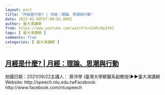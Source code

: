 ```yaml
---
layout: post
title: "月經是什麼? | 月經：理論、思潮與行動"
date: 2022-02-09T07:00:02.000Z
author: 臺大演講網
from: https://www.youtube.com/watch?v=1Sdhs8pIVKI
tags: [ 臺大演講網 ]
comments: True
categories: [ 臺大演講網 ]
---
```

<!--1644390002000-->
[月經是什麼? | 月經：理論、思潮與行動](https://www.youtube.com/watch?v=1Sdhs8pIVKI)
------

<div>
拍攝日期：2021/09/22主講人： 蔡沛學 (臺灣大學獸醫系副教授)►►臺大演講網Website: http://speech.ntu.edu.twFacebook: http://www.facebook.com/ntuspeech
</div>
